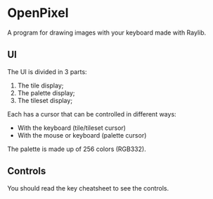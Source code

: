 # OpenPixel
A program for drawing images with your keyboard made with Raylib.

## UI
The UI is divided in 3 parts:
 1. The tile display;
 2. The palette display;
 3. The tileset display;
 
Each has a cursor that can be controlled in different ways:
 - With the keyboard (tile/tileset cursor)
 - With the mouse or keyboard (palette cursor)

The palette is made up of 256 colors (RGB332).

## Controls
You should read the key cheatsheet to see the controls.

